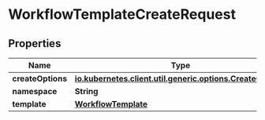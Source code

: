 

# WorkflowTemplateCreateRequest

## Properties

Name | Type | Description | Notes
------------ | ------------- | ------------- | -------------
**createOptions** | [**io.kubernetes.client.util.generic.options.CreateOptions**](io.kubernetes.client.util.generic.options.CreateOptions.md) |  |  [optional]
**namespace** | **String** |  |  [optional]
**template** | [**WorkflowTemplate**](WorkflowTemplate.md) |  |  [optional]



